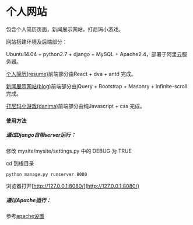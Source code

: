 # 个人网站

包含个人简历页面，新闻展示网站，打尼玛小游戏。

网站搭建环境及后端部分：

Ubuntu14.04 + python2.7 + django + MySQL + Apache2.4，部署于阿里云服务器。

[个人简历(resume)](http://120.25.74.236)前端部分由React + dva + antd 完成。

[新闻展示网站(blog)](http://120.25.74.236/blog)前端部分由jQuery + Bootstrap + Masonry + infinite-scroll完成。

[打尼玛小游戏(danima)](http://120.25.74.236/danima)前端部分由纯Javascript + css 完成。

#### 使用方法

##### 通过Django自带server运行：

修改 mysite/mysite/settings.py 中的 DEBUG 为 TRUE

cd 到根目录

`python manage.py runserver 8080`

浏览器打开[http://127.0.0.1:8080/](http://127.0.0.1:8080/)

##### 通过Apache运行：

参考[apache设置]()

